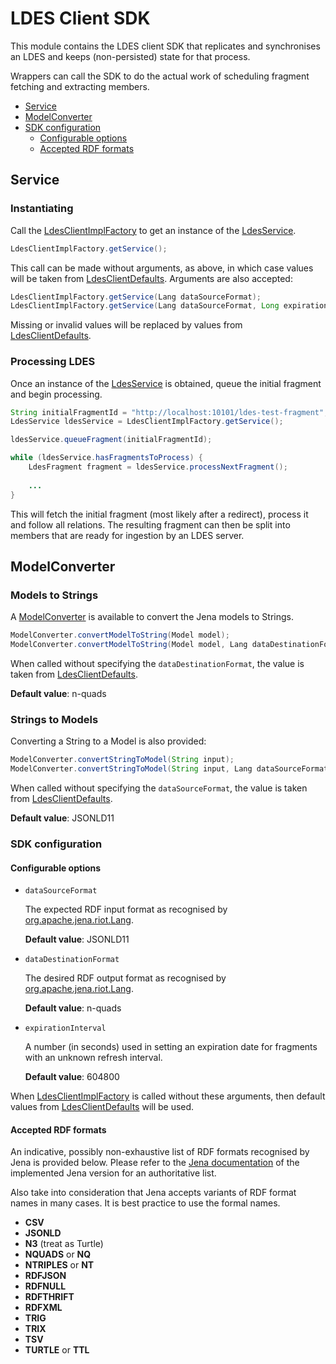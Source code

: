 # LDES Client SDK

This module contains the LDES client SDK that replicates and synchronises an LDES and keeps (non-persisted) state for that process.

Wrappers can call the SDK to do the actual work of scheduling fragment fetching and extracting members.

- [Service](#service)
- [ModelConverter](#modelconverter)
- [SDK configuration](#sdk-configuration)
    - [Configurable options](#configurable-options)
    - [Accepted RDF formats](#accepted-rdf-formats)

## Service

### Instantiating

Call the [LdesClientImplFactory](src/main/java/be/vlaanderen/informatievlaanderen/ldes/client/LdesClientImplFactory.java) to get an instance of the [LdesService](src/main/java/be/vlaanderen/informatievlaanderen/ldes/client/services/LdesServiceImpl.java).

```java
LdesClientImplFactory.getService();
```

This call can be made without arguments, as above, in which case values will be taken from [LdesClientDefaults](src/main/java/be/vlaanderen/informatievlaanderen/ldes/client/LdesClientDefaults.java). Arguments are also accepted:

```java
LdesClientImplFactory.getService(Lang dataSourceFormat);
LdesClientImplFactory.getService(Lang dataSourceFormat, Long expirationInterval);
```


Missing or invalid values will be replaced by values from [LdesClientDefaults](src/main/java/be/vlaanderen/informatievlaanderen/ldes/client/LdesClientDefaults.java).

### Processing LDES

Once an instance of the [LdesService](src/main/java/be/vlaanderen/informatievlaanderen/ldes/client/services/LdesServiceImpl.java) is obtained, queue the initial fragment and begin processing.

```java
String initialFragmentId = "http://localhost:10101/ldes-test-fragment";
LdesService ldesService = LdesClientImplFactory.getService();

ldesService.queueFragment(initialFragmentId);

while (ldesService.hasFragmentsToProcess) {
	LdesFragment fragment = ldesService.processNextFragment();
	
	...
}
```

This will fetch the initial fragment (most likely after a redirect), process it and follow all relations. The resulting fragment can then be split into members that are ready for ingestion by an LDES server.


## ModelConverter

### Models to Strings

A [ModelConverter](src/main/java/be/vlaanderen/informatievlaanderen/ldes/client/converters/ModelConverter.java) is available to convert the Jena models to Strings.

```java
ModelConverter.convertModelToString(Model model);
ModelConverter.convertModelToString(Model model, Lang dataDestinationFormat);
```

When called without specifying the `dataDestinationFormat`, the value is taken from [LdesClientDefaults](src/main/java/be/vlaanderen/informatievlaanderen/ldes/client/LdesClientDefaults.java).

**Default value**: n-quads

### Strings to Models

Converting a String to a Model is also provided:

```java
ModelConverter.convertStringToModel(String input);
ModelConverter.convertStringToModel(String input, Lang dataSourceFormat);
```

When called without specifying the `dataSourceFormat`, the value is taken from [LdesClientDefaults](src/main/java/be/vlaanderen/informatievlaanderen/ldes/client/LdesClientDefaults.java).

**Default value**: JSONLD11

### SDK configuration


#### Configurable options

- `dataSourceFormat`
  
  The expected RDF input format as recognised by [org.apache.jena.riot.Lang](https://javadoc.io/doc/org.apache.jena/jena-arq/4.6.1/org.apache.jena.arq/org/apache/jena/riot/Lang.html).

  **Default value**: JSONLD11

- `dataDestinationFormat`
  
  The desired RDF output format as recognised by [org.apache.jena.riot.Lang](https://javadoc.io/doc/org.apache.jena/jena-arq/4.6.1/org.apache.jena.arq/org/apache/jena/riot/Lang.html).

  **Default value**: n-quads

- `expirationInterval`

  A number (in seconds) used in setting an expiration date for fragments with an unknown refresh interval.

  **Default value**: 604800


When [LdesClientImplFactory](src/main/java/be/vlaanderen/informatievlaanderen/ldes/client/LdesClientImplFactory.java) is called without these arguments, then default values from [LdesClientDefaults](src/main/java/be/vlaanderen/informatievlaanderen/ldes/client/LdesClientDefaults.java) will be used.

#### Accepted RDF formats

An indicative, possibly non-exhaustive list of RDF formats recognised by Jena is provided below.
Please refer to the [Jena documentation](https://javadoc.io/doc/org.apache.jena/jena-arq/4.6.1/org.apache.jena.arq/org/apache/jena/riot/Lang.html) of the implemented Jena version for an authoritative list.

Also take into consideration that Jena accepts variants of RDF format names in many cases. It is best practice to use the formal names.

- **CSV**
- **JSONLD**
- **N3** (treat as Turtle)
- **NQUADS** or **NQ**
- **NTRIPLES** or **NT**
- **RDFJSON**
- **RDFNULL**
- **RDFTHRIFT**
- **RDFXML**
- **TRIG**
- **TRIX**
- **TSV**
- **TURTLE** or **TTL**
